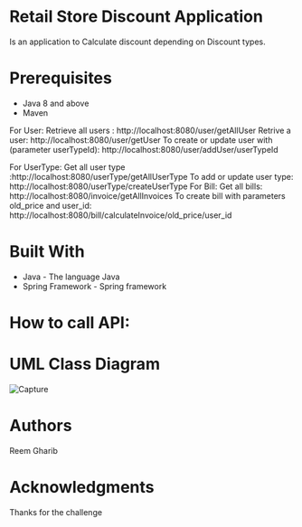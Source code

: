 # Retail Store Discount Application
Is an application to Calculate discount depending on Discount types.

# Prerequisites
<ul>
  <li>Java 8 and above</li>
  <li>Maven</li>
</ul>


For User:
Retrieve all users : http://localhost:8080/user/getAllUser 
Retrive a user: http://localhost:8080/user/getUser
To create or update user with (parameter userTypeId): http://localhost:8080/user/addUser/userTypeId

For UserType:
Get all user type :http://localhost:8080/userType/getAllUserType
To add or update user type: http://localhost:8080/userType/createUserType
For Bill:
Get all bills: http://localhost:8080/invoice/getAllInvoices
To create bill with parameters old_price and user_id:  http://localhost:8080/bill/calculateInvoice/old_price/user_id
# Built With
<ul>
  <li>Java - The language Java</li>
  <li>Spring Framework - Spring framework</li>
</ul>
 
# How to call API:

# UML Class Diagram
![Capture](https://user-images.githubusercontent.com/53252416/89206618-33f09d00-d5c2-11ea-8693-50afee9deb52.PNG)


# Authors
Reem Gharib

# Acknowledgments
Thanks for the challenge
